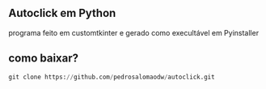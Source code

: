 ## Autoclick em Python
programa feito em customtkinter e gerado como execultável em Pyinstaller 
## como baixar?

```py
git clone https://github.com/pedrosalomaodw/autoclick.git
```

